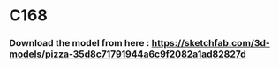 # C168
### Download the model from here : https://sketchfab.com/3d-models/pizza-35d8c71791944a6c9f2082a1ad82827d
